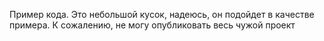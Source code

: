 Пример кода.
Это небольшой кусок, надеюсь, он подойдет в качестве примера.
К сожалению, не могу опубликовать весь чужой проект
